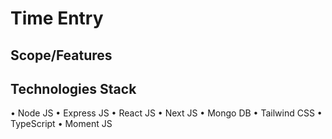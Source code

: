 # Time Entry

## Scope/Features

## Technologies Stack
• Node JS
• Express JS
• React JS
• Next JS
• Mongo DB
• Tailwind CSS
• TypeScript
• Moment JS
